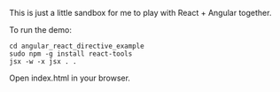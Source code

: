 This is just a little sandbox for me to play with React + Angular together.


To run the demo:

```
cd angular_react_directive_example
sudo npm -g install react-tools
jsx -w -x jsx . .
```

Open index.html in your browser.
